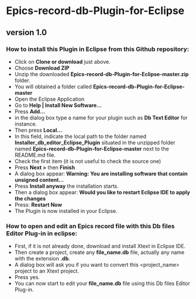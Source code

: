 # Epics-record-db-Plugin-for-Eclipse

## version 1.0

### How to install this Plugin in Eclipse from this Github repository:

- Click on **Clone or download** just above.
- Choose **Download ZIP**
- Unzip the downloaded **Epics-record-db-Plugin-for-Eclipse-master.zip** folder.
- You will obtained a folder called **Epics-record-db-Plugin-for-Eclipse-master**
- Open the Eclipse Application
- Go to **Help | Install New Software...**
- Press **Add...**
- in the dialog box type a name for your plugin such as **Db Text Editor** for instance.
- Then press **Local...**
- In this field, indicate the local path to the folder named **Installer_db_editor_Eclipse_Plugin** situated in the
unzipped folder named **Epics-record-db-Plugin-for-Eclipse-master** next to the README.md file.
- Check the first item (it is not useful to check the source one)
- Press **Next >** then **Finish**
- A dialog box appear: **Warning: You are installing software that contain unsigned content...**
- Press **Install anyway** the installation starts.
- Then a dialog box appear: **Would you like to restart Eclipse IDE to apply the changes**
- Press: **Restart Now**
- The Plugin is now installed in your Eclipse.

### How to open and edit an Epics record file with this Db files Editor Plug-in in eclipse:

- First, if it is not already done, download and install Xtext in Eclipse IDE.
- Then create a project, create any **file_name.db** file, actually any name with the extension **.db**.
- A dialog box will ask you if you want to convert this <project_name> project to an Xtext project.
- Press yes.
- You can now start to edit your **file_name.db** file using this Db files Editor Plug-in.
